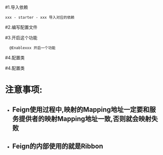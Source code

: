 #1.导入依赖
     

```
xxx - starter - xxx 导入对应的依赖
```

#2.编写配置文件

#3.开启这个功能

```
  @Enablexxx 开启一个功能
```

#4.配置类

#4.配置类

# 注意事项:

- ## Feign使用过程中,映射的Mapping地址一定要和服务提供者的映射Mapping地址一致,否则就会映射失败

- ## Feign的内部使用的就是Ribbon